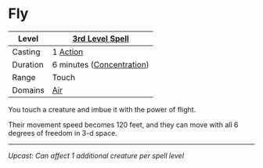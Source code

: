 # Fly

| Level    | [3rd Level Spell](3rd%20Level%20Spells.md)           |
| -------- | ------------------------------------------------------ |
| Casting  | 1 [Action](../../../../Game%20Procedures/Action.md)    |
| Duration | 6 minutes ([Concentration](../../../Concentration.md)) |
| Range    | Touch                                                  |
| Domains  | [Air](../../../Spell%20Domains/Air.md)                 |

You touch a creature and imbue it with the power of flight.

Their movement speed becomes 120 feet, and they can move with all 6 degrees of freedom in 3-d space.

---
*Upcast: Can affect 1 additional creature per spell level*
